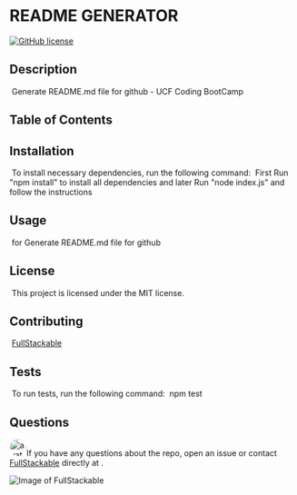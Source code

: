 # README GENERATOR
[![GitHub license](https://img.shields.io/badge/license-MIT-blue.svg)](https://github.com/FullStackable)

## Description
​
Generate README.md file for github - UCF Coding BootCamp
​
## Table of Contents

## Installation
​
To install necessary dependencies, run the following command:
​
First Run "npm install" to install all dependencies and later Run "node index.js" and follow the instructions
​
## Usage
​
for Generate README.md file for github
​
## License
​
This project is licensed under the MIT license.
  
## Contributing
​
[FullStackable]('https://github.com/FullStackable') 

## Tests
​
To run tests, run the following command:
​
npm test
​
## Questions
​
<img src="https://avatars1.githubusercontent.com/u/7883863?v=4" alt="avatar" style="border-radius: 16px" width="30" />
​
If you have any questions about the repo, open an issue or contact [FullStackable](https://github.com/FullStackable) directly at .

![Image of FullStackable](https://i.postimg.cc/tRd6GmbR/readmegenerator.png)
